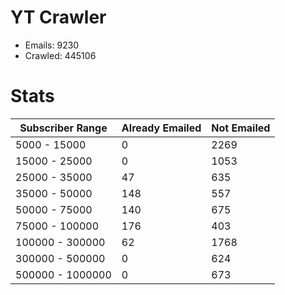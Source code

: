 # YT Crawler
- Emails: 9230
- Crawled: 445106

# Stats
| Subscriber Range  | Already Emailed | Not Emailed |
|-------|-------|-------|
| 5000 - 15000 | 0 | 2269 |
| 15000 - 25000 | 0 | 1053 |
| 25000 - 35000 | 47 | 635 |
| 35000 - 50000 | 148 | 557 |
| 50000 - 75000 | 140 | 675 |
| 75000 - 100000 | 176 | 403 |
| 100000 - 300000 | 62 | 1768 |
| 300000 - 500000 | 0 | 624 |
| 500000 - 1000000 | 0 | 673 |
